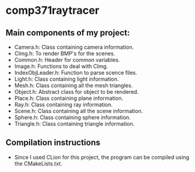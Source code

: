 # comp371raytracer

## Main components of my project:
- Camera.h: Class containing camera information.
- CImg.h: To render BMP's for the scenes.
- Common.h: Header for common variables.
- Image.h: Functions to deal with CImg.
- IndexObjLeader.h: Function to parse scence files.
- Light.h: Class containing light information.
- Mesh.h: Class containing all the mesh triangles.
- Object.h: Abstract class for object to be rendered.
- Place.h: Class containing plane information.
- Ray.h: Class containing ray information.
- Scene.h: Class containing all the scene information.
- Sphere.h: Class containing sphere information.
- Triangle.h: Class containing triangle information.

## Compilation instructions
- Since I used CLion for this project, the program can be compiled using the CMakeLists.txt.